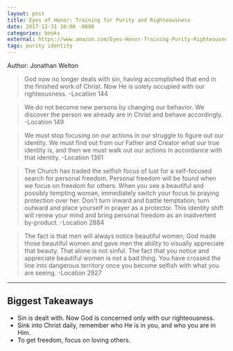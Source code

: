 ```yaml
---
layout: post
title: Eyes of Honor: Training for Purity and Righteousness
date: 2017-12-31 10:00 -0600
categories: books
external: https://www.amazon.com/Eyes-Honor-Training-Purity-Righteousness-ebook/dp/B00817LQKM/ref=tmm_kin_swatch_0?_encoding=UTF8&qid=&sr=
tags: purity identity
---
```

Author: Jonathan Welton

> God now no longer deals with sin, having accomplished that end in the finished work of Christ. Now He is solely occupied with our righteousness.
-Location 144

> We do not become new persons by changing our behavior. We discover the person we already are in Christ and behave accordingly.
-Location 149

> We must stop focusing on our actions in our struggle to figure out our identity. We must find out from our Father and Creator what our true identity is, and then we must walk out our actions in accordance with that identity.
-Location 1361

> The Church has traded the selfish focus of lust for a self-focused search for personal freedom. Personal freedom will be found when we focus on freedom for others. When you see a beautiful and possibly tempting woman, immediately switch your focus to praying protection over her. Don’t turn inward and battle temptation; turn outward and place yourself in prayer as a protector. This identity shift will renew your mind and bring personal freedom as an inadvertent by-product.
-Location 2884

> The fact is that men will always notice beautiful women; God made those beautiful women and gave men the ability to visually appreciate that beauty. That alone is not sinful. The fact that you notice and appreciate beautiful women is not a bad thing. You have crossed the line into dangerous territory once you become selfish with what you are seeing.
-Location 2927

---

## Biggest Takeaways

* Sin is dealt with. Now God is concerned only with our righteousness.
* Sink into Christ daily, remember who He is in you, and who you are in Him.
* To get freedom, focus on loving others.
